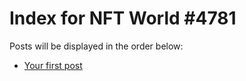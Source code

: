 # Index for NFT World #4781
Posts will be displayed in the order below:

- [Your first post](./001-first.md)

